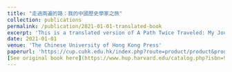 ```yaml
---
title: "走過兩遍的路：我的中國歷史學家之旅"
collection: publications
permalink: /publication/2021-01-01-translated-book
excerpt: 'This is a translated version of A Path Twice Traveled: My Journey as a Historian of China by Paul A. Cohen'
date: 2021-01-01
venue: 'The Chinese University of Hong Kong Press'
paperurl: 'https://cup.cuhk.edu.hk/index.php?route=product/product&product_id=4134'
[See original book here](https://www.hup.harvard.edu/catalog.php?isbn=9780674237292)
---
```

